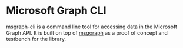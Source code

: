 # Microsoft Graph CLI

msgraph-cli is a command line tool for accessing data in the Microsoft Graph API. It is built
on top of [msgoraph](https://github.com/mhoc/msgoraph) as a proof of concept and testbench for 
the library.

